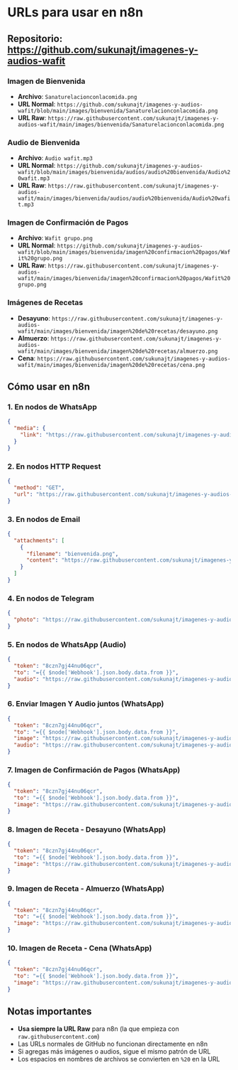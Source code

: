 # URLs para usar en n8n

## Repositorio: https://github.com/sukunajt/imagenes-y-audios-wafit

### Imagen de Bienvenida
- **Archivo**: `Sanaturelacionconlacomida.png`
- **URL Normal**: `https://github.com/sukunajt/imagenes-y-audios-wafit/blob/main/images/bienvenida/Sanaturelacionconlacomida.png`
- **URL Raw**: `https://raw.githubusercontent.com/sukunajt/imagenes-y-audios-wafit/main/images/bienvenida/Sanaturelacionconlacomida.png`

### Audio de Bienvenida
- **Archivo**: `Audio wafit.mp3`
- **URL Normal**: `https://github.com/sukunajt/imagenes-y-audios-wafit/blob/main/images/bienvenida/audios/audio%20bienvenida/Audio%20wafit.mp3`
- **URL Raw**: `https://raw.githubusercontent.com/sukunajt/imagenes-y-audios-wafit/main/images/bienvenida/audios/audio%20bienvenida/Audio%20wafit.mp3`

### Imagen de Confirmación de Pagos
- **Archivo**: `Wafit grupo.png`
- **URL Normal**: `https://github.com/sukunajt/imagenes-y-audios-wafit/blob/main/images/bienvenida/imagen%20confirmacion%20pagos/Wafit%20grupo.png`
- **URL Raw**: `https://raw.githubusercontent.com/sukunajt/imagenes-y-audios-wafit/main/images/bienvenida/imagen%20confirmacion%20pagos/Wafit%20grupo.png`

### Imágenes de Recetas
- **Desayuno**: `https://raw.githubusercontent.com/sukunajt/imagenes-y-audios-wafit/main/images/bienvenida/imagen%20de%20recetas/desayuno.png`
- **Almuerzo**: `https://raw.githubusercontent.com/sukunajt/imagenes-y-audios-wafit/main/images/bienvenida/imagen%20de%20recetas/almuerzo.png`
- **Cena**: `https://raw.githubusercontent.com/sukunajt/imagenes-y-audios-wafit/main/images/bienvenida/imagen%20de%20recetas/cena.png`

## Cómo usar en n8n

### 1. En nodos de WhatsApp
```json
{
  "media": {
    "link": "https://raw.githubusercontent.com/sukunajt/imagenes-y-audios-wafit/main/images/bienvenida/Sanaturelacionconlacomida.png"
  }
}
```

### 2. En nodos HTTP Request
```json
{
  "method": "GET",
  "url": "https://raw.githubusercontent.com/sukunajt/imagenes-y-audios-wafit/main/images/bienvenida/Sanaturelacionconlacomida.png"
}
```

### 3. En nodos de Email
```json
{
  "attachments": [
    {
      "filename": "bienvenida.png",
      "content": "https://raw.githubusercontent.com/sukunajt/imagenes-y-audios-wafit/main/images/bienvenida/Sanaturelacionconlacomida.png"
    }
  ]
}
```

### 4. En nodos de Telegram
```json
{
  "photo": "https://raw.githubusercontent.com/sukunajt/imagenes-y-audios-wafit/main/images/bienvenida/Sanaturelacionconlacomida.png"
}
```

### 5. En nodos de WhatsApp (Audio)
```json
{
  "token": "8czn7gj44nu06qcr",
  "to": "={{ $node['Webhook'].json.body.data.from }}",
  "audio": "https://raw.githubusercontent.com/sukunajt/imagenes-y-audios-wafit/main/images/bienvenida/audios/audio%20bienvenida/Audio%20wafit.mp3"
}
```

### 6. Enviar Imagen Y Audio juntos (WhatsApp)
```json
{
  "token": "8czn7gj44nu06qcr",
  "to": "={{ $node['Webhook'].json.body.data.from }}",
  "image": "https://raw.githubusercontent.com/sukunajt/imagenes-y-audios-wafit/main/images/bienvenida/Sanaturelacionconlacomida.png",
  "audio": "https://raw.githubusercontent.com/sukunajt/imagenes-y-audios-wafit/main/images/bienvenida/audios/audio%20bienvenida/Audio%20wafit.mp3"
}
```

### 7. Imagen de Confirmación de Pagos (WhatsApp)
```json
{
  "token": "8czn7gj44nu06qcr",
  "to": "={{ $node['Webhook'].json.body.data.from }}",
  "image": "https://raw.githubusercontent.com/sukunajt/imagenes-y-audios-wafit/main/images/bienvenida/imagen%20confirmacion%20pagos/Wafit%20grupo.png"
}
```

### 8. Imagen de Receta - Desayuno (WhatsApp)
```json
{
  "token": "8czn7gj44nu06qcr",
  "to": "={{ $node['Webhook'].json.body.data.from }}",
  "image": "https://raw.githubusercontent.com/sukunajt/imagenes-y-audios-wafit/main/images/bienvenida/imagen%20de%20recetas/desayuno.png"
}
```

### 9. Imagen de Receta - Almuerzo (WhatsApp)
```json
{
  "token": "8czn7gj44nu06qcr",
  "to": "={{ $node['Webhook'].json.body.data.from }}",
  "image": "https://raw.githubusercontent.com/sukunajt/imagenes-y-audios-wafit/main/images/bienvenida/imagen%20de%20recetas/almuerzo.png"
}
```

### 10. Imagen de Receta - Cena (WhatsApp)
```json
{
  "token": "8czn7gj44nu06qcr",
  "to": "={{ $node['Webhook'].json.body.data.from }}",
  "image": "https://raw.githubusercontent.com/sukunajt/imagenes-y-audios-wafit/main/images/bienvenida/imagen%20de%20recetas/cena.png"
}
```

## Notas importantes
- **Usa siempre la URL Raw** para n8n (la que empieza con `raw.githubusercontent.com`)
- Las URLs normales de GitHub no funcionan directamente en n8n
- Si agregas más imágenes o audios, sigue el mismo patrón de URL
- Los espacios en nombres de archivos se convierten en `%20` en la URL 